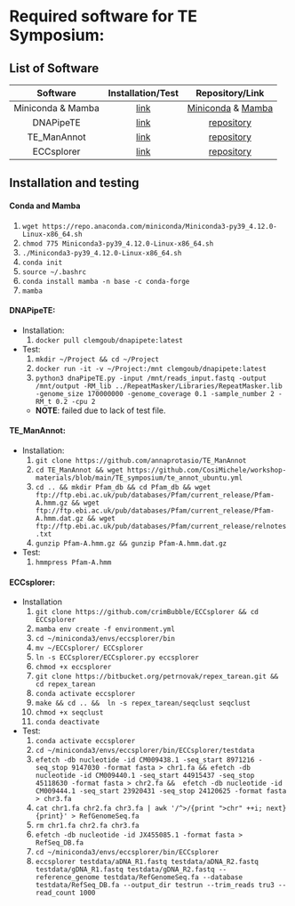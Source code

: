 # Required software for TE Symposium:

## List of Software 

| Software | Installation/Test | Repository/Link |
| :---: | :---: | :---: |
| Miniconda & Mamba | [link](#conda-and-mamba) | [Miniconda](https://docs.conda.io/en/latest/miniconda.html) & [Mamba](https://github.com/mamba-org/mamba) |
| DNAPipeTE |[link](#dnapipete) | [repository](https://github.com/clemgoub/dnaPipeTE) |
| TE_ManAnnot | [link](#te_manannot) | [repository](https://github.com/annaprotasio/TE_ManAnnot) |
| ECCsplorer |[link](#eccsplorer) |[repository](https://github.com/crimBubble/ECCsplorer) |

## Installation and testing

#### Conda and Mamba
1. `wget https://repo.anaconda.com/miniconda/Miniconda3-py39_4.12.0-Linux-x86_64.sh`
2. `chmod 775 Miniconda3-py39_4.12.0-Linux-x86_64.sh`
3. `./Miniconda3-py39_4.12.0-Linux-x86_64.sh`
4. `conda init`
5. `source ~/.bashrc`
6. `conda install mamba -n base -c conda-forge`
7. `mamba`

#### DNAPipeTE:
- Installation:
    1. `docker pull clemgoub/dnapipete:latest`
- Test:
    1. `mkdir ~/Project && cd ~/Project`
    2. `docker run -it -v ~/Project:/mnt clemgoub/dnapipete:latest`
    3. `python3 dnaPipeTE.py -input /mnt/reads_input.fastq -output /mnt/output -RM_lib ../RepeatMasker/Libraries/RepeatMasker.lib -genome_size 170000000 -genome_coverage 0.1 -sample_number 2 -RM_t 0.2 -cpu 2`
    - **NOTE**: failed due to lack of test file.

#### TE_ManAnnot:
- Installation:
    1. `git clone https://github.com/annaprotasio/TE_ManAnnot`
    2. `cd TE_ManAnnot && wget https://github.com/CosiMichele/workshop-materials/blob/main/TE_symposium/te_annot_ubuntu.yml`
    3. `cd .. && mkdir Pfam_db && cd Pfam_db && wget ftp://ftp.ebi.ac.uk/pub/databases/Pfam/current_release/Pfam-A.hmm.gz && wget ftp://ftp.ebi.ac.uk/pub/databases/Pfam/current_release/Pfam-A.hmm.dat.gz && wget ftp://ftp.ebi.ac.uk/pub/databases/Pfam/current_release/relnotes.txt`
    4. `gunzip Pfam-A.hmm.gz && gunzip Pfam-A.hmm.dat.gz`
- Test:
    1. `hmmpress Pfam-A.hmm`

#### ECCsplorer:
- Installation
    1. `git clone https://github.com/crimBubble/ECCsplorer && cd ECCsplorer`
    2. `mamba env create -f environment.yml`
    3. `cd ~/miniconda3/envs/eccsplorer/bin`
    4. `mv ~/ECCsplorer/ ECCsplorer`
    5. `ln -s ECCsplorer/ECCsplorer.py eccsplorer`
    6. `chmod +x eccsplorer`
    7. `git clone https://bitbucket.org/petrnovak/repex_tarean.git && cd repex_tarean`
    8. `conda activate eccsplorer`
    9. `make && cd .. &&  ln -s repex_tarean/seqclust seqclust`
    10. `chmod +x seqclust`
    11. `conda deactivate`
- Test:
    1. `conda activate eccsplorer`
    2. `cd ~/miniconda3/envs/eccsplorer/bin/ECCsplorer/testdata`
    3. `efetch -db nucleotide -id CM009438.1 -seq_start 8971216 -seq_stop 9147030 -format fasta > chr1.fa && efetch -db nucleotide -id CM009440.1 -seq_start 44915437 -seq_stop 45118630 -format fasta > chr2.fa &&  efetch -db nucleotide -id CM009444.1 -seq_start 23920431 -seq_stop 24120625 -format fasta > chr3.fa`
    4. `cat chr1.fa chr2.fa chr3.fa | awk '/^>/{print ">chr" ++i; next}{print}' > RefGenomeSeq.fa`
    5. `rm chr1.fa chr2.fa chr3.fa`
    6. `efetch -db nucleotide -id JX455085.1 -format fasta > RefSeq_DB.fa`
    7. `cd ~/miniconda3/envs/eccsplorer/bin/ECCsplorer`
    8. `eccsplorer testdata/aDNA_R1.fastq testdata/aDNA_R2.fastq testdata/gDNA_R1.fastq testdata/gDNA_R2.fastq --reference_genome testdata/RefGenomeSeq.fa --database testdata/RefSeq_DB.fa --output_dir testrun --trim_reads tru3 --read_count 1000`